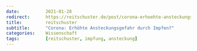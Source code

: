 ```yaml
---
date:          2021-01-28
redirect:      https://reitschuster.de/post/corona-erhoehte-ansteckungsgefahr-durch-impfen/
title:         reitschuster
subtitle:      "Corona: Erhöhte Ansteckungsgefahr durch Impfen?"
categories:    Wissenschaft
tags:          [reitschuster, impfung, ansteckung]
---
```

